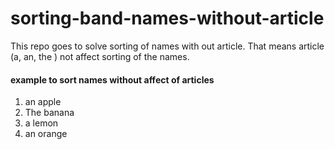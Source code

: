 # sorting-band-names-without-article

This repo goes to solve sorting of names with out article.
That means article (a, an, the ) not affect sorting of the names.

#### example to sort names without affect of articles

1. an apple
2. The banana
3. a lemon
4. an orange

